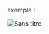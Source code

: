 exemple :

![Sans titre](https://github.com/fk-crafter/html-css-js-other/assets/127132293/60420135-681f-4ad5-becd-1929031e4634)
